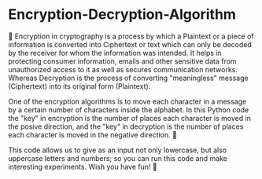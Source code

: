 # Encryption-Decryption-Algorithm

🔐 Encryption in cryptography is a process by which a Plaintext or a piece of information is converted into Ciphertext or text which can only be decoded by the receiver for whom the information was intended. It helps in protecting consumer information, emails and other sensitive data from unauthorized access to it as well as secures communication networks. Whereas Decryption is the process of converting "meaningless" message (Ciphertext) into its original form (Plaintext). 

One of the encryption algorithms is to move each character in a message by a certain number of characters inside the alphabet. In this Python code the "key" in encryption is the number of places each character is moved in the posive direction, and the "key" in decryption is the number of places each character is moved in the negative direction. 🔑

This code allows us to give as an input not only lowercase, but also uppercase letters and numbers; so you can run this code and make interesting experiments. Wish you have fun! 🧩
